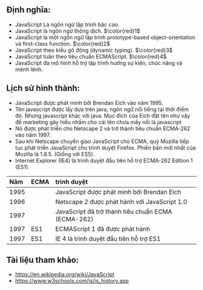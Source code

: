 ## Định nghĩa:

- JavaScript Là ngôn ngữ lập trình bậc cao.
- JavaScript là ngôn ngữ thông dịch. $\color{red}1$
- JavaScript là một ngôn ngữ lập trình prototype-based object-orientation và first-class function. $\color{red}2$
- JavaScript theo kiểu gõ động (dynamic typing). $\color{red}3$
- JavaScript tuân theo tiêu chuẩn ECMAScript. $\color{red}4$
- JavaScript đa mô hình hỗ trợ lập trình hướng sự kiện, chức năng và mệnh lệnh.

## Lịch sử hình thành:

- JavaScript được phát minh bởi Brendan Eich vào năm 1995.
- Tên javascript được lấy dựa trên java, ngôn ngữ nổi tiếng tại thời điểm đó. Nhưng javascript khác với java. Mục đích của Eich đặt tên như vậy để marketing gây hiểu nhầm cho cái tên chưa mấy nổi là javascript
- Nó được phát triển cho Netscape 2 và trở thành tiêu chuẩn ECMA-262 vào năm 1997.
- Sau khi Netscape chuyển giao JavaScript cho ECMA, quỹ Mozilla tiếp tục phát triển JavaScript cho trình duyệt Firefox. Phiên bản mới nhất của Mozilla là 1.8.5. (Giống với ES5).
- Internet Explorer (IE4) là trình duyệt đầu tiên hỗ trợ ECMA-262 Edition 1 (ES1).

| Năm  | ECMA     | trình duyệt                                        |
| :--- | :------- | :-------------------------                         |
| 1995 |          | JavaScript được phát minh bởi Brendan Eich         |
| 1996 |          | Netscape 2 được phát hành với JavaScript 1.0       |
| 1997 |          | JavaScript đã trở thành tiêu chuẩn ECMA (ECMA-262) |
| 1997 | ES1      | ECMAScript 1 đã được phát hành                     |
| 1997 | ES1      | IE 4 là trình duyệt đầu tiên hỗ trợ ES1            |

## Tài liệu tham khảo:

- https://en.wikipedia.org/wiki/JavaScript
- https://www.w3schools.com/js/js_history.asp
